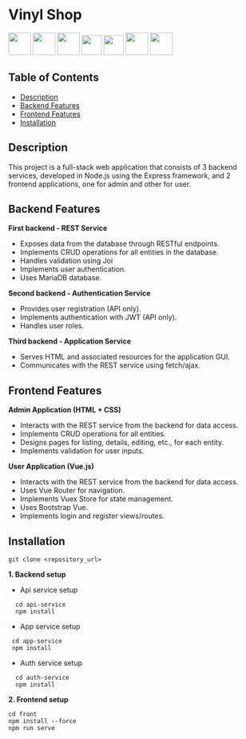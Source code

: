 # Vinyl Shop

<p>
    <img src="https://user-images.githubusercontent.com/25181517/192158954-f88b5814-d510-4564-b285-dff7d6400dad.png" width="45" height="45">
    <img src="https://user-images.githubusercontent.com/25181517/183898674-75a4a1b1-f960-4ea9-abcb-637170a00a75.png" width="45" height="45">
    <img src="https://user-images.githubusercontent.com/25181517/183898054-b3d693d4-dafb-4808-a509-bab54cf5de34.png" width="45" height="45">
    <img src="https://user-images.githubusercontent.com/25181517/117448124-a2da9800-af3e-11eb-85d2-bd1b69b65603.png" width="40" height="40">
     <img src="https://user-images.githubusercontent.com/25181517/117447155-6a868a00-af3d-11eb-9cfe-245df15c9f3f.png" width="40" height="40">
    <img src="https://user-images.githubusercontent.com/25181517/183568594-85e280a7-0d7e-4d1a-9028-c8c2209e073c.png" width="45" height="45">
    <img src="https://user-images.githubusercontent.com/25181517/183859966-a3462d8d-1bc7-4880-b353-e2cbed900ed6.png" width="45" height="45">
</p>

## Table of Contents

- [Description](#description)
- [Backend Features](#backend-features)
- [Frontend Features](#frontend-features)
- [Installation](#installation)

## Description

This project is a full-stack web application that consists of 3 backend services, developed in Node.js using the Express framework, and 2 frontend applications, one for admin and other for user.

## Backend Features

<b>First backend - REST Service</b>
- Exposes data from the database through RESTful endpoints.
- Implements CRUD operations for all entities in the database.
- Handles validation using Joi
- Implements user authentication.
- Uses MariaDB database. <br>

<b>Second backend - Authentication Service</b>
- Provides user registration (API only).
- Implements authentication with JWT (API only).
- Handles user roles. <br>
  
<b>Third backend - Application Service</b>
- Serves HTML and associated resources for the application GUI.
- Communicates with the REST service using fetch/ajax.

## Frontend Features

<b>Admin Application (HTML + CSS)</b>
- Interacts with the REST service from the backend for data access.
- Implements CRUD operations for all entities.
- Designs pages for listing, details, editing, etc., for each entity.
- Implements validation for user inputs. <br>

<b>User Application (Vue.js)</b>
- Interacts with the REST service from the backend for data access.
- Uses Vue Router for navigation.
- Implements Vuex Store for state management.
- Uses Bootstrap Vue.
- Implements login and register views/routes.

## Installation

```git clone <repository_url>```

<b>1. Backend setup</b>
- Api service setup
```
  cd api-service
  npm install
```
- App service setup
 ```
  cd app-service
  npm install
```
- Auth service setup
```
  cd auth-service
  npm install
```
<b>2. Frontend setup</b>
```
cd front
npm install --force
npm run serve
```
